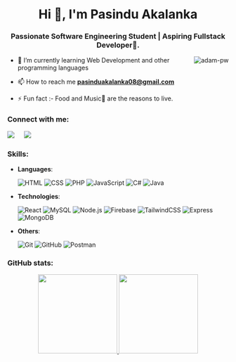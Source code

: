 <h1 align="center">Hi 👋, I'm Pasindu Akalanka</h1>
<h3 align="center">Passionate Software Engineering Student | Aspiring Fullstack Developer🌟.</h3>

<p><img align="right" src="https://github.com/Adam-pw/Adam-pw/blob/main/animation_500_kxa883sd.gif" alt="adam-pw" /></p>


- 🌱 I’m currently learning Web Development and other programming languages

- 📫 How to reach me **pasinduakalanka08@gmail.com**

- ⚡ Fun fact :- Food and Music🎵 are the reasons to live.


<h3 align="left">Connect with me:</h3>
<p align="left">
<a target="_blank" href="https://www.linkedin.com/in/ahmadshaikhk/"><img src="https://img.shields.io/badge/-LinkedIn-0077B5?style=for-the-badge&logo=Linkedin&logoColor=white"></img></a>
&emsp;
<a target="_blank" href="mailto:ahmed.bilal575@gmail.com"/>
<img src="https://img.shields.io/badge/-Gmail-D14836?style=for-the-badge&logo=Gmail&logoColor=white"></img></a>
</p>

<!-- <p  align="center">
  <img align='center' src="https://media.giphy.com/media/M9gbBd9nbDrOTu1Mqx/giphy.gif" width="140" alt="giphy">
</p> -->

<h3 align="left">Skills:</h3>
<p align="center">

- **Languages**:
    
    ![HTML](https://img.shields.io/badge/HTML-%23E34F26.svg?style=for-the-badge&logo=html5&logoColor=white)
    ![CSS](https://img.shields.io/badge/CSS-%231572B6.svg?style=for-the-badge&logo=css3&logoColor=white)
    ![PHP](https://img.shields.io/badge/PHP-%23777BB4.svg?style=for-the-badge&logo=php&logoColor=white)
    ![JavaScript](https://img.shields.io/badge/JavaScript-%23F7DF1E.svg?style=for-the-badge&logo=javascript&logoColor=black)
    ![C#](https://img.shields.io/badge/C%23-%23239120.svg?style=for-the-badge&logo=c-sharp&logoColor=white)
    ![Java](https://img.shields.io/badge/Java-%23007396.svg?style=for-the-badge&logo=java&logoColor=white) 
    
- **Technologies**:

  ![React](https://img.shields.io/badge/React-%2320232a.svg?style=for-the-badge&logo=react&logoColor=%2361DAFB)
  ![MySQL](https://img.shields.io/badge/MySQL-%2300f.svg?style=for-the-badge&logo=mysql&logoColor=white)
  ![Node.js](https://img.shields.io/badge/Node.js-%2343853D.svg?style=for-the-badge&logo=node.js&logoColor=white)
  ![Firebase](https://img.shields.io/badge/Firebase-%23039BE5.svg?style=for-the-badge&logo=firebase)
  ![TailwindCSS](https://img.shields.io/badge/TailwindCSS-%2338B2AC.svg?style=for-the-badge&logo=tailwind-css&logoColor=white)
  ![Express](https://img.shields.io/badge/Express-%23000000.svg?style=for-the-badge&logo=express&logoColor=white)
  ![MongoDB](https://img.shields.io/badge/MongoDB-%2347A248.svg?style=for-the-badge&logo=mongodb&logoColor=white)

- **Others**:

  ![Git](https://img.shields.io/badge/Git-%23F05033.svg?style=for-the-badge&logo=git&logoColor=white)
  ![GitHub](https://img.shields.io/badge/GitHub-%23121011.svg?style=for-the-badge&logo=github&logoColor=white)
  ![Postman](https://img.shields.io/badge/Postman-%23FF6C37.svg?style=for-the-badge&logo=postman&logoColor=white)
    
</p>

<h3 align="left">GitHub stats:</h3>

<p align="center">
<a href="https://github.com/PasinduAR">
  <img height="180em" src="https://github-readme-stats.vercel.app/api?username=PasinduAR&show_icons=true&theme=radical&include_all_commits=true&count_private=true"/>
  <img height="180em" src="https://github-readme-stats.vercel.app/api/top-langs/?username=PasinduAR&layout=compact&langs_count=8&theme=radical"/>
</a>
</p>



<br>
